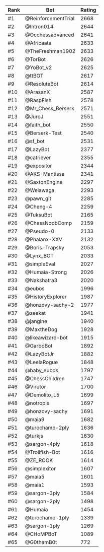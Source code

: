 Rank|Bot|Rating
---|---|---
#1|@ReinforcementTrial|2668
#2|@Intron014|2644
#3|@Occhessadvanced|2641
#4|@Africaata|2633
#5|@TheFreshman1902|2633
#6|@TorBot|2626
#7|@YoBot_v2|2625
#8|@ttBOT|2617
#9|@ResoluteBot|2614
#10|@ArasanX|2587
#11|@RaspFish|2578
#12|@Mr_Chess_Berserk|2571
#13|@JuroJ|2551
#14|@faith_bot|2550
#15|@Berserk-Test|2540
#16|@sf_bot|2531
#17|@LazyBot|2377
#18|@catriever|2355
#19|@expositor|2344
#20|@AKS-Mantissa|2341
#21|@SaxtonEngine|2297
#22|@Weiawaga|2293
#23|@pawn_git|2285
#24|@Cheng-4|2259
#25|@TuksuBot|2165
#26|@ChessNoobComp|2159
#27|@Pseudo-0|2133
#28|@Phalanx-XXV|2132
#29|@Boris-Trapsky|2053
#30|@Lynx_BOT|2033
#31|@simpleEval|2027
#32|@Humaia-Strong|2026
#33|@Nakshatra3|2020
#34|@eubos|1996
#35|@HistoryExplorer|1987
#36|@honzovy-sachy-2|1977
#37|@zeekat|1941
#38|@jangine|1940
#39|@MaxtheDog|1928
#40|@likeawizard-bot|1915
#41|@GarboBot|1892
#42|@LazyBotJr|1882
#43|@LeelaRogue|1848
#44|@baby_eubos|1797
#45|@ChessChildren|1747
#46|@Virutor|1700
#47|@Demolito_L5|1699
#48|@notropis|1697
#49|@honzovy-sachy|1691
#50|@maia9|1682
#51|@turochamp-2ply|1636
#52|@turkjs|1630
#53|@sargon-4ply|1618
#54|@Trollfish-Bot|1616
#55|@ZE_ROOK|1614
#56|@simplexitor|1607
#57|@maia5|1601
#58|@maia1|1593
#59|@sargon-3ply|1584
#60|@sargon-2ply|1498
#61|@Humaia|1454
#62|@turochamp-1ply|1339
#63|@sargon-1ply|1269
#64|@CHoMPBoT|1089
#65|@G0thamB0t|772
